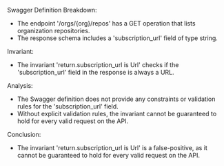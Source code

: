 Swagger Definition Breakdown:
- The endpoint '/orgs/{org}/repos' has a GET operation that lists organization repositories.
- The response schema includes a 'subscription_url' field of type string.

Invariant:
- The invariant 'return.subscription_url is Url' checks if the 'subscription_url' field in the response is always a URL.

Analysis:
- The Swagger definition does not provide any constraints or validation rules for the 'subscription_url' field.
- Without explicit validation rules, the invariant cannot be guaranteed to hold for every valid request on the API.

Conclusion:
- The invariant 'return.subscription_url is Url' is a false-positive, as it cannot be guaranteed to hold for every valid request on the API.
